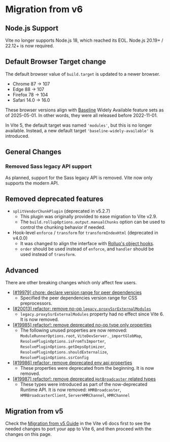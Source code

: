 # Migration from v6

## Node.js Support

Vite no longer supports Node.js 18, which reached its EOL. Node.js 20.19+ / 22.12+ is now required.

## Default Browser Target change

The default browser value of `build.target` is updated to a newer browser.

- Chrome 87 → 107
- Edge 88 → 107
- Firefox 78 → 104
- Safari 14.0 → 16.0

These browser versions align with [Baseline](https://web-platform-dx.github.io/web-features/) Widely Available feature sets as of 2025-05-01.
In other words, they were all released before 2022-11-01.

In Vite 5, the default target was named `'modules'`, but this is no longer available. Instead, a new default target `'baseline-widely-available'` is introduced.

## General Changes

### Removed Sass legacy API support

As planned, support for the Sass legacy API is removed. Vite now only supports the modern API.

## Removed deprecated features

- `splitVendorChunkPlugin` (deprecated in v5.2.7)
  - This plugin was originally provided to ease migration to Vite v2.9.
  - The `build.rollupOptions.output.manualChunks` option can be used to control the chunking behavior if needed.
- Hook-level `enforce` / `transform` for `transformIndexHtml` (deprecated in v4.0.0)
  - It was changed to align the interface with [Rollup's object hooks](https://rollupjs.org/plugin-development/#build-hooks:~:text=Instead%20of%20a%20function%2C%20hooks%20can%20also%20be%20objects.).
  - `order` should be used instead of `enforce`, and `handler` should be used instead of `transform`.

## Advanced

There are other breaking changes which only affect few users.

- [[#19979] chore: declare version range for peer dependencies](https://github.com/vitejs/vite/pull/19979)
  - Specified the peer dependencies version range for CSS preprocessors.
- [[#20013] refactor: remove no-op `legacy.proxySsrExternalModules`](https://github.com/vitejs/vite/pull/20013)
  - `legacy.proxySsrExternalModules` property had no effect since Vite 6. It is now removed.
- [[#19985] refactor!: remove deprecated no-op type only properties](https://github.com/vitejs/vite/pull/19985)
  - The following unused properties are now removed: `ModuleRunnerOptions.root`, `ViteDevServer._importGlobMap`, `ResolvePluginOptions.isFromTsImporter`, `ResolvePluginOptions.getDepsOptimizer`, `ResolvePluginOptions.shouldExternalize`, `ResolvePluginOptions.ssrConfig`
- [[#19986] refactor: remove deprecated env api properties](https://github.com/vitejs/vite/pull/19986)
  - These properties were deprecated from the beginning. It is now removed.
- [[#19987] refactor!: remove deprecated `HotBroadcaster` related types](https://github.com/vitejs/vite/pull/19987)
  - These types were introduced as part of the now-deprecated Runtime API. It is now removed: `HMRBroadcaster`, `HMRBroadcasterClient`, `ServerHMRChannel`, `HMRChannel`

## Migration from v5

Check the [Migration from v5 Guide](https://v6.vite.dev/guide/migration.html) in the Vite v6 docs first to see the needed changes to port your app to Vite 6, and then proceed with the changes on this page.
